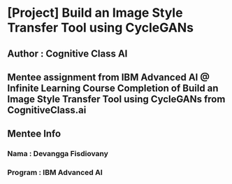 # [Project] Build an Image Style Transfer Tool using CycleGANs
## Author : Cognitive Class AI 

Mentee assignment from IBM Advanced AI @ Infinite Learning
Course Completion of Build an Image Style Transfer Tool using CycleGANs from CognitiveClass.ai
---

## Mentee Info
### Nama : Devangga Fisdiovany
### Program : IBM Advanced AI
